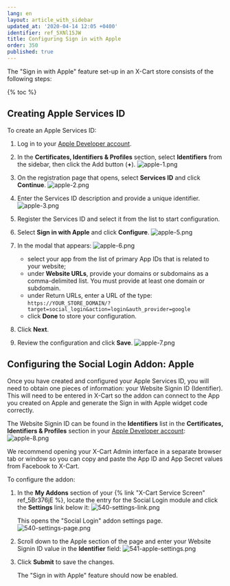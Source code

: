 ```yaml
---
lang: en
layout: article_with_sidebar
updated_at: '2020-04-14 12:05 +0400'
identifier: ref_5XNl15JW
title: Configuring Sign in with Apple
order: 350
published: true
---
```

The "Sign in with Apple" feature set-up in an X-Cart store consists of the following steps:

{% toc %}

## Creating Apple Services ID

To create an Apple Services ID:

1. Log in to your [Apple Developer account](https://developer.apple.com/ "Setting Up Apple Login for Your Store").

2. In the **Certificates, Identifiers & Profiles** section, select **Identifiers** from the sidebar, then click the Add button (**+**).
   ![apple-1.png]({{site.baseurl}}/attachments/ref_5XNl15JW/apple-1.png)

3. On the registration page that opens, select **Services ID** and click **Continue**.
   ![apple-2.png]({{site.baseurl}}/attachments/ref_5XNl15JW/apple-2.png)

4. Enter the Services ID description and provide a unique identifier.
   ![apple-3.png]({{site.baseurl}}/attachments/ref_5XNl15JW/apple-3.png)

5. Register the Services ID and select it from the list to start configuration.

6. Select **Sign in with Apple** and click **Configure**.
   ![apple-5.png]({{site.baseurl}}/attachments/ref_5XNl15JW/apple-5.png)

7. In the modal that appears:
   ![apple-6.png]({{site.baseurl}}/attachments/ref_5XNl15JW/apple-6.png)
   * select your app from the list of primary App IDs that is related to your website;
   * under **Website URLs**, provide your domains or subdomains as a comma-delimited list. You must provide at least one domain or subdomain.
   * under Return URLs, enter a URL of the type: 
     ```https://YOUR_STORE_DOMAIN/?target=social_login&action=login&auth_provider=google```
   * click **Done** to store your configuration.

10. Click **Next**.

11. Review the configuration and click **Save**.
    ![apple-7.png]({{site.baseurl}}/attachments/ref_5XNl15JW/apple-7.png)


## Configuring the Social Login Addon: Apple

Once you have created and configured your Apple Services ID, you will need to obtain one pieces of information: your Website Signin ID (Identifier). This will need to be entered in X-Cart so the addon can connect to the App you created on Apple and generate the Sign in with Apple widget code correctly.

The Website Signin ID can be found in the **Identifiers** list in the **Certificates, Identifiers & Profiles** section in your [Apple Developer account](https://developer.apple.com/ "Setting Up Apple Login for Your Store"):
![apple-8.png]({{site.baseurl}}/attachments/ref_5XNl15JW/apple-8.png)

We recommend opening your X-Cart Admin interface in a separate browser tab or window so you can copy and paste the App ID and App Secret values from Facebook to X-Cart.

To configure the addon:

1.  In the **My Addons** section of your {% link "X-Cart Service Screen" ref_5Br376jE %}, locate the entry for the Social Login module and click the **Settings** link below it:
    ![540-settings-link.png]({{site.baseurl}}/attachments/ref_LMCQeIrv/540-settings-link.png)
    
    This opens the "Social Login" addon settings page.
    ![540-settings-page.png]({{site.baseurl}}/attachments/ref_LMCQeIrv/540-settings-page.png)
    
2.  Scroll down to the Apple section of the page and enter your Website Signin ID value in the **Identifier** field:
    ![541-apple-settings.png]({{site.baseurl}}/attachments/ref_5XNl15JW/541-apple-settings.png)

3.  Click **Submit** to save the changes.

    The "Sign in with Apple" feature should now be enabled.

